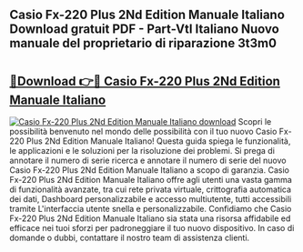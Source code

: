 ## Casio Fx-220 Plus 2Nd Edition Manuale Italiano Download gratuit PDF - Part-VtI Italiano Nuovo manuale del proprietario di riparazione 3t3m0

# <h2><a href="http://dfb99x.blite.top/?on=Casio+Fx-220+Plus+2Nd+Edition+Manuale+Italiano">🔗Download 👉🔴 Casio Fx-220 Plus 2Nd Edition Manuale Italiano</a></h2>

[![Casio Fx-220 Plus 2Nd Edition Manuale Italiano download](https://i.imgur.com/lujVjoI.png)](http://dfb99x.blite.top/?on=Casio+Fx-220+Plus+2Nd+Edition+Manuale+Italiano)
Scopri le possibilità benvenuto nel mondo delle possibilità con il tuo nuovo Casio Fx-220 Plus 2Nd Edition Manuale Italiano! Questa guida spiega le funzionalità, le applicazioni e le soluzioni per la risoluzione dei problemi. Si prega di annotare il numero di serie ricerca e annotare il numero di serie del nuovo Casio Fx-220 Plus 2Nd Edition Manuale Italiano a scopo di garanzia. Casio Fx-220 Plus 2Nd Edition Manuale Italiano offre agli utenti una vasta gamma di funzionalità avanzate, tra cui rete privata virtuale, crittografia automatica dei dati, Dashboard personalizzabile e accesso multiutente, tutti accessibili tramite L'interfaccia utente snella e personalizzabile. Confidiamo che Casio Fx-220 Plus 2Nd Edition Manuale Italiano sia stata una risorsa affidabile ed efficace nei tuoi sforzi per padroneggiare il tuo nuovo dispositivo. In caso di domande o dubbi, contattare il nostro team di assistenza clienti.
